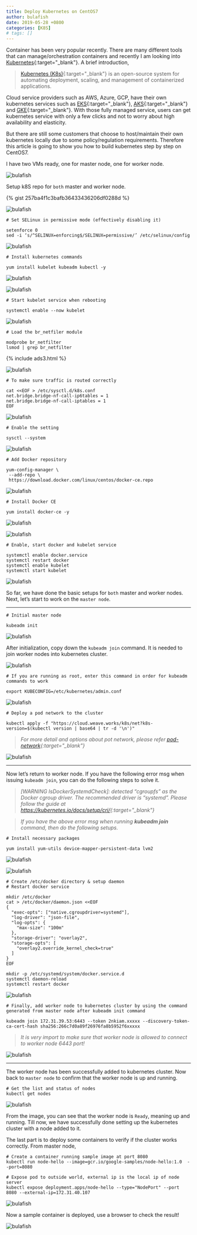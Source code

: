 ```yaml
---
title: Deploy Kubernetes on CentOS7
author: bulafish
date: 2019-05-28 +0800
categories: [K8S]
# tags: []
---
```


Container has been very popular recently. There are many different tools that can manage/orchestration containers and recently I am looking into [Kubernetes](https://kubernetes.io/){:target="_blank"}. A brief introduction,

> [Kubernetes (K8s)](https://kubernetes.io/docs/concepts/overview/what-is-kubernetes/){:target="_blank"} is an open-source system for automating deployment, scaling, and management of containerized applications.

Cloud service providers such as AWS, Azure, GCP, have their own kubernetes services such as [EKS](https://aws.amazon.com/eks/?nc1=h_ls){:target="_blank"}, [AKS](https://azure.microsoft.com/en-us/services/kubernetes-service/){:target="_blank"} and [GKE](https://azure.microsoft.com/en-us/services/kubernetes-service/){:target="_blank"}. With those fully managed service, users can get kubernetes service with only a few clicks and not to worry about high availability and elasticity.

But there are still some customers that choose to host/maintain their own kubernetes locally due to some policy/regulation requirements. Therefore this article is going to show you how to build kubernetes step by step on CentOS7.

I have two VMs ready, one for master node, one for worker node.

![bulafish](/assets/img/Xnip2019-05-27_16-19-07.png)

Setup k8S repo for `both` master and worker node.

{% gist 257ba4f1c3bafb36433436206df0288d %}

![bulafish](/assets/img/Xnip2019-05-27_16-24-58.png)

```shell
# Set SELinux in permissive mode (effectively disabling it)

setenforce 0
sed -i ‘s/^SELINUX=enforcing$/SELINUX=permissive/’ /etc/selinux/config
```
![bulafish](/assets/img/Xnip2019-05-27_16-25-32.png)

```shell
# Install kubernetes commands

yum install kubelet kubeadm kubectl -y
```

![bulafish](/assets/img/Xnip2019-05-27_16-26-26.png)

![bulafish](/assets/img/Xnip2019-05-27_16-26-37.png)

```shell
# Start kubelet service when rebooting

systemctl enable --now kubelet
```

![bulafish](/assets/img/Xnip2019-05-27_16-27-05.png)

```shell
# Load the br_netfiler module

modprobe br_netfilter
lsmod | grep br_netfilter
```

{% include ads3.html %}

![bulafish](/assets/img/Xnip2019-05-27_16-27-26.png)

```shell
# To make sure traffic is routed correctly

cat <<EOF > /etc/sysctl.d/k8s.conf
net.bridge.bridge-nf-call-ip6tables = 1
net.bridge.bridge-nf-call-iptables = 1
EOF
```
![bulafish](/assets/img/Xnip2019-05-27_16-27-46.png)

```shell
# Enable the setting

sysctl --system
```

![bulafish](/assets/img/Xnip2019-05-27_16-28-05.png)

```shell
# Add Docker repository

yum-config-manager \
 --add-repo \
 https://download.docker.com/linux/centos/docker-ce.repo
 ```

![bulafish](/assets/img/Xnip2019-05-27_16-28-44.png)

```shell
# Install Docker CE

yum install docker-ce -y
```

![bulafish](/assets/img/Xnip2019-05-27_16-29-09.png)

![bulafish](/assets/img/Xnip2019-05-27_16-29-22.png)

```shell
# Enable, start docker and kubelet service

systemctl enable docker.service
systemctl restart docker
systemctl enable kubelet
systemctl start kubelet
```

![bulafish](/assets/img/Xnip2019-05-27_16-30-23.png)

So far, we have done the basic setups for `both` master and worker nodes. Next, let’s start to work on the `master node`.

***

```shell
# Initial master node

kubeadm init
```

![bulafish](/assets/img/Xnip2019-05-27_16-30-49.png)

After initialization, copy down the `kubeadm join` command. It is needed to join worker nodes into kubernetes cluster.

![bulafish](/assets/img/Xnip2019-05-27_16-32-51.png)

```shell
# If you are running as root, enter this command in order for kubeadm commands to work

export KUBECONFIG=/etc/kubernetes/admin.conf
```

![bulafish](/assets/img/Xnip2019-05-27_16-33-09.png)

```shell
# Deploy a pod network to the cluster

kubectl apply -f "https://cloud.weave.works/k8s/net?k8s-version=$(kubectl version | base64 | tr -d '\n')"
```

> *For more detail and options about pot network, please refer [pod-network](https://kubernetes.io/docs/setup/independent/create-cluster-kubeadm/#pod-network){:target="_blank"}*

![bulafish](/assets/img/Xnip2019-05-27_16-33-36.png)

***

Now let’s return to worker node. If you have the following error msg when issuing `kubeadm join`, you can do the following steps to solve it.

> *\[WARNING IsDockerSystemdCheck\]: detected “cgroupfs” as the Docker cgroup driver. The recommended driver is “systemd”. Please follow the guide at <https://kubernetes.io/docs/setup/cri/>{:target="_blank"}*

> *If you have the above error msg when running **kubeadm join** command, then do the following setups.*

```shell
# Install necessary packages

yum install yum-utils device-mapper-persistent-data lvm2
```

![bulafish](/assets/img/Xnip2019-05-27_21-55-30.png)

![bulafish](/assets/img/Xnip2019-05-27_21-55-38.png)

```shell
# Create /etc/docker directory & setup daemon
# Restart docker service

mkdir /etc/docker
cat > /etc/docker/daemon.json <<EOF
{
  "exec-opts": ["native.cgroupdriver=systemd"],
  "log-driver": "json-file",
  "log-opts": {
    "max-size": "100m"
  },
  "storage-driver": "overlay2",
  "storage-opts": [
    "overlay2.override_kernel_check=true"
  ]
}
EOF

mkdir -p /etc/systemd/system/docker.service.d
systemctl daemon-reload
systemctl restart docker
```

![bulafish](/assets/img/Xnip2019-05-27_21-57-25.png)

```shell
# Finally, add worker node to kubernetes cluster by using the command generated from master node after kubeadm init command

kubeadm join 172.31.39.53:6443 --token 2nkiam.xxxxx --discovery-token-ca-cert-hash sha256:266c7d0a89f26976fa8b5952f6xxxxx
```

> *It is very import to make sure that worker node is allowed to connect to worker node 6443 port!*

![bulafish](/assets/img/Xnip2019-05-27_22-13-40.png)

***

The worker node has been successfully added to kubernetes cluster. Now back to `master node` to confirm that the worker node is up and running.

```shell
# Get the list and status of nodes
kubectl get nodes
```

![bulafish](/assets/img/Xnip2019-05-27_22-19-33.png)

From the image, you can see that the worker node is `Ready`, meaning up and running. Till now, we have successfully done setting up the kubernetes cluster with a node added to it.

The last part is to deploy some containers to verify if the cluster works correctly. From master node,

```shell
# Create a container running sample image at port 8080
kubectl run node-hello --image=gcr.io/google-samples/node-hello:1.0  --port=8080

# Expose pod to outside world, external ip is the local ip of node server
kubectl expose deployment.apps/node-hello --type="NodePort" --port 8080 --external-ip=172.31.40.107
```

![bulafish](/assets/img/Xnip2019-05-27_23-33-32.png)

Now a sample container is deployed, use a browser to check the result!

![bulafish](/assets/img/Xnip2019-05-27_23-36-18.png)